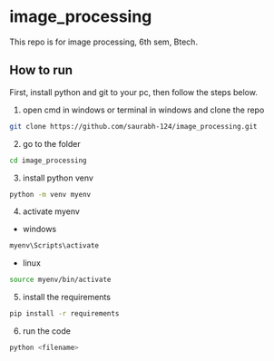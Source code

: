 # image_processing

This repo is for image processing, 6th sem, Btech.

## How to run

First, install python and git to your pc, then follow the steps below.

1. open cmd in windows or terminal in windows and clone the repo

```bash
git clone https://github.com/saurabh-124/image_processing.git
```

2. go to the folder

```bash
cd image_processing
```

3. install python venv

```bash
python -m venv myenv
```

4. activate myenv

- windows
```bash
myenv\Scripts\activate
```

- linux
```bash
source myenv/bin/activate
```

5. install the requirements

```bash
pip install -r requirements
```

6. run the code

```bash
python <filename>
```